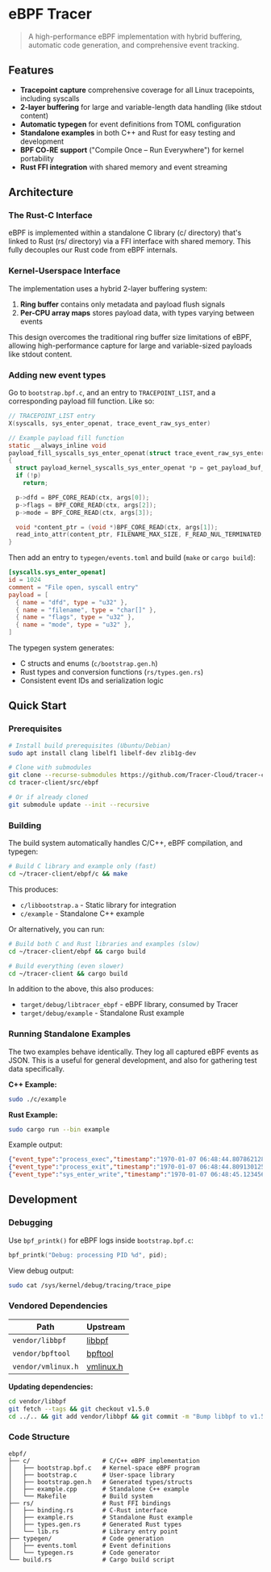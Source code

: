 # eBPF Tracer

> A high-performance eBPF implementation with hybrid buffering, automatic code generation, and comprehensive event tracking.

## Features

- **Tracepoint capture** comprehensive coverage for all Linux tracepoints, including syscalls
- **2-layer buffering** for large and variable-length data handling (like stdout content)
- **Automatic typegen** for event definitions from TOML configuration
- **Standalone examples** in both C++ and Rust for easy testing and development
- **BPF CO‑RE support** ("Compile Once – Run Everywhere") for kernel portability
- **Rust FFI integration** with shared memory and event streaming

## Architecture

### The Rust-C Interface

eBPF is implemented within a standalone C library (c/ directory) that's linked to Rust (rs/ directory) via a FFI interface with shared memory. This fully decouples our Rust code from eBPF internals.

### Kernel-Userspace Interface

The implementation uses a hybrid 2-layer buffering system:

1. **Ring buffer** contains only metadata and payload flush signals
2. **Per-CPU array maps** stores payload data, with types varying between events

This design overcomes the traditional ring buffer size limitations of eBPF, allowing high-performance capture for large and variable-sized payloads like stdout content.

### Adding new event types

Go to `bootstrap.bpf.c`, and an entry to `TRACEPOINT_LIST`, and a corresponding payload fill function. Like so:

```c
// TRACEPOINT_LIST entry
X(syscalls, sys_enter_openat, trace_event_raw_sys_enter)

// Example payload fill function
static __always_inline void
payload_fill_syscalls_sys_enter_openat(struct trace_event_raw_sys_enter *ctx)
{
  struct payload_kernel_syscalls_sys_enter_openat *p = get_payload_buf_entry();
  if (!p)
    return;

  p->dfd = BPF_CORE_READ(ctx, args[0]);
  p->flags = BPF_CORE_READ(ctx, args[2]);
  p->mode = BPF_CORE_READ(ctx, args[3]);

  void *content_ptr = (void *)BPF_CORE_READ(ctx, args[1]);
  read_into_attr(content_ptr, FILENAME_MAX_SIZE, F_READ_NUL_TERMINATED, &p->filename);
}
```

Then add an entry to `typegen/events.toml` and build (`make` or `cargo build`):

```toml
[syscalls.sys_enter_openat]
id = 1024
comment = "File open, syscall entry"
payload = [
  { name = "dfd", type = "u32" },
  { name = "filename", type = "char[]" },
  { name = "flags", type = "u32" },
  { name = "mode", type = "u32" },
]
```

The typegen system generates:

- C structs and enums (`c/bootstrap.gen.h`)
- Rust types and conversion functions (`rs/types.gen.rs`)
- Consistent event IDs and serialization logic

## Quick Start

### Prerequisites

```sh
# Install build prerequisites (Ubuntu/Debian)
sudo apt install clang libelf1 libelf-dev zlib1g-dev

# Clone with submodules
git clone --recurse-submodules https://github.com/Tracer-Cloud/tracer-client
cd tracer-client/src/ebpf

# Or if already cloned
git submodule update --init --recursive
```

### Building

The build system automatically handles C/C++, eBPF compilation, and typegen:

```sh
# Build C library and example only (fast)
cd ~/tracer-client/ebpf/c && make
```

This produces:

- `c/libbootstrap.a` - Static library for integration
- `c/example` - Standalone C++ example

Or alternatively, you can run:

```sh
# Build both C and Rust libraries and examples (slow)
cd ~/tracer-client/ebpf && cargo build

# Build everything (even slower)
cd ~/tracer-client && cargo build
```

In addition to the above, this also produces:

- `target/debug/libtracer_ebpf` - eBPF library, consumed by Tracer
- `target/debug/example` - Standalone Rust example

### Running Standalone Examples

The two examples behave identically. They log all captured eBPF events as JSON. This is a useful for general development, and also for gathering test data specifically.

**C++ Example:**

```sh
sudo ./c/example
```

**Rust Example:**

```sh
sudo cargo run --bin example
```

Example output:

```json
{"event_type":"process_exec","timestamp":"1970-01-07 06:48:44.807862128","pid":1258136,"ppid":1244910,"comm":"git","argc":9,"argv":["/usr/bin/git","-c","core.quotepath=false"]}
{"event_type":"process_exit","timestamp":"1970-01-07 06:48:44.809130125","pid":1258136,"ppid":1244910}
{"event_type":"sys_enter_write","timestamp":"1970-01-07 06:48:45.123456789","pid":1258140,"fd":1,"count":12,"content":"Hello World\n"}
```

## Development

### Debugging

Use `bpf_printk()` for eBPF logs inside `bootstrap.bpf.c`:

```c
bpf_printk("Debug: processing PID %d", pid);
```

View debug output:

```sh
sudo cat /sys/kernel/debug/tracing/trace_pipe
```

### Vendored Dependencies

| **Path**           | **Upstream**                                     |
| ------------------ | ------------------------------------------------ |
| `vendor/libbpf`    | [libbpf](https://github.com/libbpf/libbpf)       |
| `vendor/bpftool`   | [bpftool](https://github.com/libbpf/bpftool)     |
| `vendor/vmlinux.h` | [vmlinux.h](https://github.com/libbpf/vmlinux.h) |

**Updating dependencies:**

```sh
cd vendor/libbpf
git fetch --tags && git checkout v1.5.0
cd ../.. && git add vendor/libbpf && git commit -m "Bump libbpf to v1.5.0"
```

### Code Structure

```
ebpf/
├── c/                    # C/C++ eBPF implementation
│   ├── bootstrap.bpf.c   # Kernel-space eBPF program
│   ├── bootstrap.c       # User-space library
│   ├── bootstrap.gen.h   # Generated types/structs
│   ├── example.cpp       # Standalone C++ example
│   └── Makefile          # Build system
├── rs/                   # Rust FFI bindings
│   ├── binding.rs        # C-Rust interface
│   ├── example.rs        # Standalone Rust example
│   ├── types.gen.rs      # Generated Rust types
│   └── lib.rs            # Library entry point
├── typegen/              # Code generation
│   ├── events.toml       # Event definitions
│   └── typegen.rs        # Code generator
└── build.rs              # Cargo build script
```

